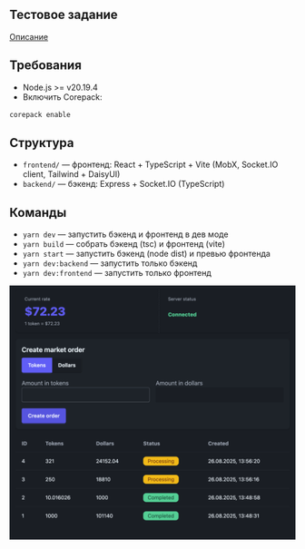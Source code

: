 ## Тестовое задание

[Описание](./TASK.md)

## Требования

- Node.js >= v20.19.4
- Включить Corepack:

```bash
corepack enable
```

## Структура

- `frontend/` — фронтенд: React + TypeScript + Vite (MobX, Socket.IO client, Tailwind + DaisyUI)
- `backend/` — бэкенд: Express + Socket.IO (TypeScript)

## Команды

- `yarn dev` — запустить бэкенд и фронтенд в дев моде
- `yarn build` — собрать бэкенд (tsc) и фронтенд (vite)
- `yarn start` — запустить бэкенд (node dist) и превью фронтенда
- `yarn dev:backend` — запустить только бэкенд
- `yarn dev:frontend` — запустить только фронтенд

![Пример работы](./example.png)
